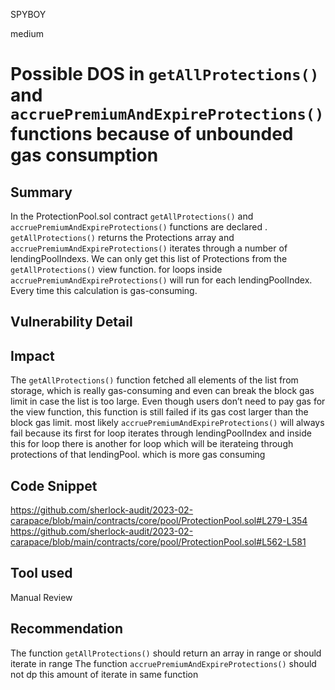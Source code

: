 SPYBOY

medium

# Possible DOS in `getAllProtections()` and `accruePremiumAndExpireProtections()` functions because of unbounded gas consumption

## Summary
In the ProtectionPool.sol contract `getAllProtections()` and `accruePremiumAndExpireProtections()` functions are declared . `getAllProtections()` returns the Protections array and `accruePremiumAndExpireProtections()` iterates through a number of lendingPoolIndexs. We can only get this list of Protections from the `getAllProtections()` view function. for loops inside `accruePremiumAndExpireProtections()` will run for each lendingPoolIndex.  Every time this calculation is gas-consuming.

## Vulnerability Detail

## Impact
The `getAllProtections()`  function fetched all elements of the list from storage, which is really gas-consuming and even can break the block gas limit in case the list is too large. Even though users don’t need to pay gas for the view function, this function is still failed if its gas cost larger than the block gas limit. most likely `accruePremiumAndExpireProtections()` will always fail because its first for loop iterates through lendingPoolIndex and inside this for loop there is another for loop which will be iterateing through protections of that lendingPool.  which is more gas consuming

## Code Snippet
https://github.com/sherlock-audit/2023-02-carapace/blob/main/contracts/core/pool/ProtectionPool.sol#L279-L354
https://github.com/sherlock-audit/2023-02-carapace/blob/main/contracts/core/pool/ProtectionPool.sol#L562-L581

## Tool used

Manual Review

## Recommendation
The function `getAllProtections()` should return an array in range or should iterate in range
The function `accruePremiumAndExpireProtections()` should not dp this amount of iterate in same function
